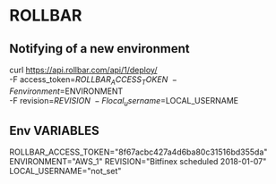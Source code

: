 # ROLLBAR

## Notifying of a new environment


curl https://api.rollbar.com/api/1/deploy/ \
  -F access_token=$ROLLBAR_ACCESS_TOKEN \
  -F environment=$ENVIRONMENT \
  -F revision=$REVISION \
  -F local_username=$LOCAL_USERNAME

## Env VARIABLES
ROLLBAR_ACCESS_TOKEN="8f67acbc427a4d6ba80c31516bd355da"
ENVIRONMENT="AWS_1"
REVISION="Bitfinex scheduled 2018-01-07"
LOCAL_USERNAME="not_set"
